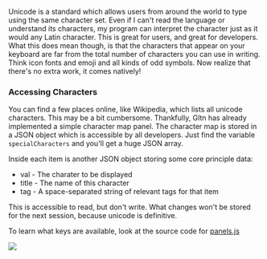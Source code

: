 Unicode is a standard which allows users from around the world to type using the same character set. Even if I can't read the language or understand its characters, my program can interpret the character just as it would any Latin character. This is great for users, and great for developers. What this does mean though, is that the characters that appear on your keyboard are far from the total number of characters you can use in writing. Think icon fonts and emoji and all kinds of odd symbols. Now realize that there's no extra work, it comes natively!

### Accessing Characters
You can find a few places online, like Wikipedia, which lists all unicode characters. This may be a bit cumbersome. Thankfully, Gltn has already implemented a simple character map panel. The character map is stored in a JSON object which is accessible by all developers. Just find the variable `specialCharacters` and you'll get a huge JSON array.

Inside each item is another JSON object storing some core principle data:

* val - The charater to be displayed
* title - The name of this character
* tag - A space-separated string of relevant tags for that item

This is accessible to read, but don't write. What changes won't be stored for the next session, because unicode is definitive.

To learn what keys are available, look at the source code for <a href='https://github.com/Fleker/Gltn/blob/master/js/panels.js'>panels.js</a>

<img src="http://felkerdigitalmedia.com/gltn\images\blog\character_panel.png">